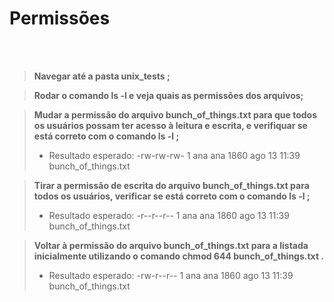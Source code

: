 # **Permissões**
<br><br/>

>**Navegar até a pasta unix_tests ;**

>**Rodar o comando ls -l e veja quais as permissões dos arquivos;**

>**Mudar a permissão do arquivo bunch_of_things.txt para que todos os usuários possam ter acesso à leitura e escrita, e verifiquar se está correto com o comando ls -l ;**
>
>- Resultado esperado: -rw-rw-rw- 1 ana ana 1860 ago 13 11:39 bunch_of_things.txt

>**Tirar a permissão de escrita do arquivo bunch_of_things.txt para todos os usuários, verificar se está correto com o comando ls -l ;**
>
>- Resultado esperado: -r--r--r-- 1 ana ana 1860 ago 13 11:39 bunch_of_things.txt

>**Voltar à permissão do arquivo bunch_of_things.txt para a listada inicialmente utilizando o comando chmod 644 bunch_of_things.txt .**
>
>- Resultado esperado: -rw-r--r-- 1 ana ana 1860 ago 13 11:39 bunch_of_things.txt